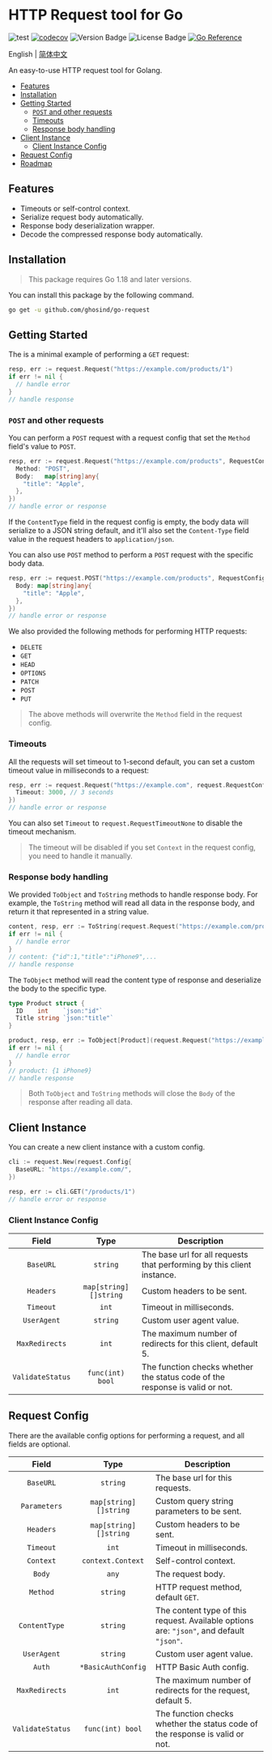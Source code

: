 # HTTP Request tool for Go

![test](https://github.com/ghosind/go-request/workflows/test/badge.svg)
[![codecov](https://codecov.io/gh/ghosind/go-request/branch/main/graph/badge.svg)](https://codecov.io/gh/ghosind/go-request)
![Version Badge](https://img.shields.io/github/v/release/ghosind/go-request)
![License Badge](https://img.shields.io/github/license/ghosind/go-request)
[![Go Reference](https://pkg.go.dev/badge/github.com/ghosind/go-request.svg)](https://pkg.go.dev/github.com/ghosind/go-request)

English | [简体中文](./README_CN.md)

An easy-to-use HTTP request tool for Golang.

- [Features](#features)
- [Installation](#installation)
- [Getting Started](#getting-started)
  - [`POST` and other requests](#post-and-other-requests)
  - [Timeouts](#timeouts)
  - [Response body handling](#response-body-handling)
- [Client Instance](#client-instance)
  - [Client Instance Config](#client-instance-config)
- [Request Config](#request-config)
- [Roadmap](#roadmap)

## Features

- Timeouts or self-control context.
- Serialize request body automatically.
- Response body deserialization wrapper.
- Decode the compressed response body automatically.

## Installation

> This package requires Go 1.18 and later versions.

You can install this package by the following command.

```sh
go get -u github.com/ghosind/go-request
```

## Getting Started

The is a minimal example of performing a `GET` request:

```go
resp, err := request.Request("https://example.com/products/1")
if err != nil {
  // handle error
}
// handle response
```

### `POST` and other requests

You can perform a `POST` request with a request config that set the `Method` field's value to `POST`.

```go
resp, err := request.Request("https://example.com/products", RequestConfig{
  Method: "POST",
  Body:   map[string]any{
    "title": "Apple",
  },
})
// handle error or response
```

If the `ContentType` field in the request config is empty, the body data will serialize to a JSON string default, and it'll also set the `Content-Type` field value in the request headers to `application/json`.

You can also use `POST` method to perform a `POST` request with the specific body data.

```go
resp, err := request.POST("https://example.com/products", RequestConfig{
  Body: map[string]any{
    "title": "Apple",
  },
})
// handle error or response
```

We also provided the following methods for performing HTTP requests:

- `DELETE`
- `GET`
- `HEAD`
- `OPTIONS`
- `PATCH`
- `POST`
- `PUT`

> The above methods will overwrite the `Method` field in the request config.

### Timeouts

All the requests will set timeout to 1-second default, you can set a custom timeout value in milliseconds to a request:

```go
resp, err := request.Request("https://example.com", request.RequestConfig{
  Timeout: 3000, // 3 seconds
})
// handle error or response
```

You can also set `Timeout` to `request.RequestTimeoutNone` to disable the timeout mechanism.

> The timeout will be disabled if you set `Context` in the request config, you need to handle it manually.

### Response body handling

We provided `ToObject` and `ToString` methods to handle response body. For example, the `ToString` method will read all data in the response body, and return it that represented in a string value.

```go
content, resp, err := ToString(request.Request("https://example.com/products/1"))
if err != nil {
  // handle error
}
// content: {"id":1,"title":"iPhone9",...
// handle response
```

The `ToObject` method will read the content type of response and deserialize the body to the specific type.

```go
type Product struct {
  ID    int    `json:"id"`
  Title string `json:"title"`
}

product, resp, err := ToObject[Product](request.Request("https://example.com/products/1"))
if err != nil {
  // handle error
}
// product: {1 iPhone9}
// handle response
```

> Both `ToObject` and `ToString` methods will close the `Body` of the response after reading all data.

## Client Instance

You can create a new client instance with a custom config.

```go
cli := request.New(request.Config{
  BaseURL: "https://example.com/",
})

resp, err := cli.GET("/products/1")
// handle error or response
```

### Client Instance Config

| Field | Type | Description |
|:-----:|:----:|-------------|
| `BaseURL` | `string` | The base url for all requests that performing by this client instance. |
| `Headers` | `map[string][]string` | Custom headers to be sent. |
| `Timeout` | `int` | Timeout in milliseconds. |
| `UserAgent` | `string` | Custom user agent value. |
| `MaxRedirects` | `int` | The maximum number of redirects for this client, default 5. |
| `ValidateStatus` | `func(int) bool` | The function checks whether the status code of the response is valid or not. |

## Request Config

There are the available config options for performing a request, and all fields are optional.

| Field | Type | Description |
|:-----:|:----:|-------------|
| `BaseURL` | `string` | The base url for this requests. |
| `Parameters` | `map[string][]string` | Custom query string parameters to be sent. |
| `Headers` | `map[string][]string` | Custom headers to be sent. |
| `Timeout` | `int` | Timeout in milliseconds. |
| `Context` | `context.Context` | Self-control context. |
| `Body` | `any` | The request body. |
| `Method` | `string` | HTTP request method, default `GET`. |
| `ContentType` | `string` | The content type of this request. Available options are: `"json"`, and default `"json"`. |
| `UserAgent` | `string` | Custom user agent value. |
| `Auth` | `*BasicAuthConfig` | HTTP Basic Auth config. |
| `MaxRedirects` | `int` | The maximum number of redirects for the request, default 5. |
| `ValidateStatus` | `func(int) bool` | The function checks whether the status code of the response is valid or not. |
